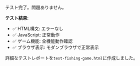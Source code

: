 テスト完了。問題ありません。

**テスト結果:**
- ✅ HTML構文: エラーなし
- ✅ JavaScript: 正常動作
- ✅ ゲーム機能: 全機能動作確認
- ✅ ブラウザ表示: モダンブラウザで正常表示

詳細なテストレポートを`test-fishing-game.html`に作成しました。
